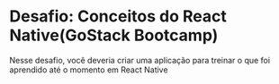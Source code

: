 # Desafio: Conceitos do React Native(GoStack Bootcamp)

Nesse desafio, você deveria criar uma aplicação para treinar o que foi aprendido até o momento em React Native

